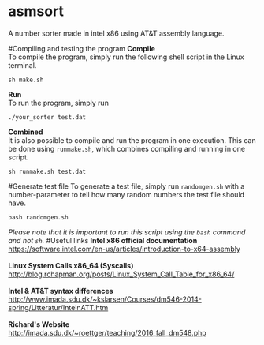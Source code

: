 # asmsort
A number sorter made in intel x86 using AT&amp;T assembly language.

#Compiling and testing the program
**Compile**<br/>
To compile the program, simply run the following shell script in the Linux terminal.
```
sh make.sh
```
**Run**<br/>
To run the program, simply run
```
./your_sorter test.dat
```
**Combined**<br/>
It is also possible to compile and run the program in one execution. This can be done using `runmake.sh`, which combines compiling and running in one script.
```
sh runmake.sh test.dat
```
#Generate test file
To generate a test file, simply run `randomgen.sh` with a number-parameter to tell how many random numbers the test file should have.
```
bash randomgen.sh
```
_Please note that it is important to run this script using the `bash` command and not `sh`._
#Useful links
**Intel x86 official documentation**<br/>
https://software.intel.com/en-us/articles/introduction-to-x64-assembly <br/><br/>
**Linux System Calls x86_64 (Syscalls)**<br/>
http://blog.rchapman.org/posts/Linux_System_Call_Table_for_x86_64/ <br/><br/>
**Intel & AT&T syntax differences** <br/>
http://www.imada.sdu.dk/~kslarsen/Courses/dm546-2014-spring/Litteratur/IntelnATT.htm <br/><br/>
**Richard's Website** <br/>
http://imada.sdu.dk/~roettger/teaching/2016_fall_dm548.php
